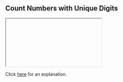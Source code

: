 ##  Count Numbers with Unique Digits 

<iframe></iframe>

Click [here](Explanation.md) for an explanation.

